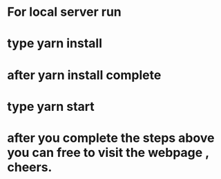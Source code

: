 # For local server run

# type yarn install

# after yarn install complete

# type yarn start

# after you complete the steps above you can free to visit the webpage , cheers.
